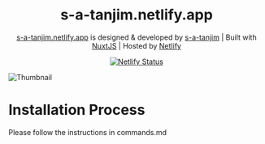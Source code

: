 <center>
<h1>s-a-tanjim.netlify.app</h1>

[s-a-tanjim.netlify.app](https://s-a-tanjim.netlify.app) is designed & developed by [s-a-tanjim](https://github.com/s-a-tanjim) | Built with [NuxtJS](https://nuxtjs.org) | Hosted by [Netlify](https://www.netlify.com/)

[![Netlify Status](https://api.netlify.com/api/v1/badges/eacd4b7e-3b48-417b-9aba-649dfd743de4/deploy-status)](https://app.netlify.com/sites/s-a-tanjim/deploys)
</center>

![Thumbnail](https://s-a-tanjim.netlify.app/site-thumbnail.jpg)

# Installation Process
Please follow the instructions in commands.md
